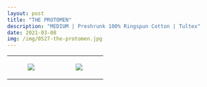 ```yaml
---
layout: post
title: "THE PROTOMEN"
description: "MEDIUM | Preshrunk 100% Ringspun Cotton | Tultex"
date: 2021-03-08
img: /img/0527-the-protomen.jpg
---
```




<table style="width:100%;"><tr><td style="vertical-align:top;">
      <figure class="tmblr-full" data-orig-height="2048" data-orig-width="1365" data-orig-src="https://concertshirts.netlify.app/shirts/0527/0527-01.jpg"><img src="https://64.media.tumblr.com/586fdb82a2ae8d01a0c19f15570ee5c5/070901e307e36315-27/s540x810/5aaf7f319901f7fd2aa0dc0feab3936e573294fe.jpg" data-orig-height="2048" data-orig-width="1365" data-orig-src="https://concertshirts.netlify.app/shirts/0527/0527-01.jpg"/></figure></td>
    <td style="vertical-align:top;">
      <figure class="tmblr-full" data-orig-height="2048" data-orig-width="1365" data-orig-src="https://concertshirts.netlify.app/shirts/0527/0527-02.jpg"><img src="https://64.media.tumblr.com/f83fc19fa942cb88afa05eaf4a6fe566/070901e307e36315-16/s540x810/8c966debd62e10e35edef73c87e6f2c9db879a7e.jpg" data-orig-height="2048" data-orig-width="1365" data-orig-src="https://concertshirts.netlify.app/shirts/0527/0527-02.jpg"/></figure></td>
  </tr></table>
